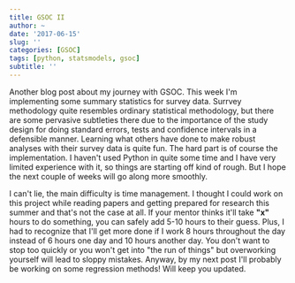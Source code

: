 ```yaml
---
title: GSOC II
author: ~
date: '2017-06-15'
slug: ''
categories: [GSOC]
tags: [python, statsmodels, gsoc]
subtitle: ''
---
```


Another blog post about my journey with GSOC. This week I'm implementing some summary statistics for survey data. Surrvey methodology quite resembles ordinary statistical methodology, but there are some pervasive subtleties there due to the importance of the study design for doing standard errors, tests and confidence intervals in a defensible manner. Learning what others have done to make robust analyses with their survey data is quite fun. The hard part is of course the implementation. I haven't used Python in quite some time and I have very limited experience with it, so things are starting off kind of rough. But I hope the next couple of weeks will go along more smoothly. 

I can't lie, the main difficulty is time management. I thought I could work on this project while reading papers and getting prepared for research this summer and that's not the case at all. If your mentor thinks it'll take **"x"** hours to do something, you can safely add 5-10 hours to their guess. Plus, I had to recognize that I'll get more done if I work 8 hours throughout the day instead of 6 hours one day and 10 hours another day. You don't want to stop too quickly or you won't get into "the run of things" but overworking yourself will lead to sloppy mistakes. Anyway, by my next post I'll probably be working on some regression methods! Will keep you updated.